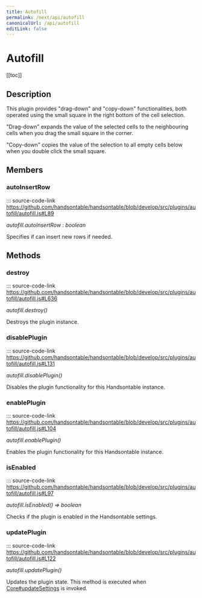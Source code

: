 ```yaml
---
title: Autofill
permalink: /next/api/autofill
canonicalUrl: /api/autofill
editLink: false
---
```


# Autofill

[[toc]]

## Description

This plugin provides "drag-down" and "copy-down" functionalities, both operated using the small square in the right
bottom of the cell selection.

"Drag-down" expands the value of the selected cells to the neighbouring cells when you drag the small
square in the corner.

"Copy-down" copies the value of the selection to all empty cells below when you double click the small square.


## Members

### autoInsertRow
::: source-code-link https://github.com/handsontable/handsontable/blob/develop/src/plugins/autofill/autofill.js#L89


_autofill.autoInsertRow : boolean_

Specifies if can insert new rows if needed.


## Methods

### destroy
::: source-code-link https://github.com/handsontable/handsontable/blob/develop/src/plugins/autofill/autofill.js#L636


_autofill.destroy()_

Destroys the plugin instance.



### disablePlugin
::: source-code-link https://github.com/handsontable/handsontable/blob/develop/src/plugins/autofill/autofill.js#L131


_autofill.disablePlugin()_

Disables the plugin functionality for this Handsontable instance.



### enablePlugin
::: source-code-link https://github.com/handsontable/handsontable/blob/develop/src/plugins/autofill/autofill.js#L104


_autofill.enablePlugin()_

Enables the plugin functionality for this Handsontable instance.



### isEnabled
::: source-code-link https://github.com/handsontable/handsontable/blob/develop/src/plugins/autofill/autofill.js#L97


_autofill.isEnabled() ⇒ boolean_

Checks if the plugin is enabled in the Handsontable settings.



### updatePlugin
::: source-code-link https://github.com/handsontable/handsontable/blob/develop/src/plugins/autofill/autofill.js#L122


_autofill.updatePlugin()_

Updates the plugin state. This method is executed when [Core#updateSettings](./Core/#updateSettings) is invoked.


